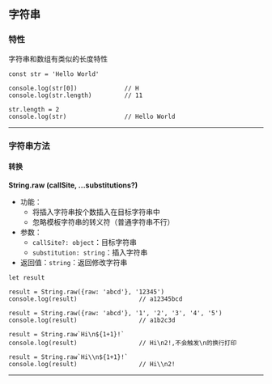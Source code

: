 ## 字符串

### 特性

字符串和数组有类似的长度特性

```tsx
const str = 'Hello World'

console.log(str[0])             // H
console.log(str.length)         // 11

str.length = 2
console.log(str)                // Hello World
```



------

### 字符串方法

#### 转换

**String.raw (callSite, ...substitutions?)**

- 功能：
  - 将插入字符串按个数插入在目标字符串中
  - 忽略模板字符串的转义符（普通字符串不行）
- 参数：
  - `callSite?: object`：目标字符串
  - `substitution: string`：插入字符串
- 返回值：`string`：返回修改字符串

```tsx
let result 

result = String.raw({raw: 'abcd'}, '12345')
console.log(result)                 // a12345bcd

result = String.raw({raw: 'abcd'}, '1', '2', '3', '4', '5')
console.log(result)                 // a1b2c3d

result = String.raw`Hi\n${1+1}!`    
console.log(result)                 // Hi\n2!,不会触发\n的换行打印

result = String.raw`Hi\\n${1+1}!`  
console.log(result)                 // Hi\\n2!
```

------













